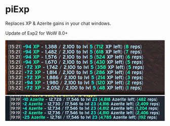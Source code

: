 # piExp

Replaces XP & Azerite gains in your chat windows.

Update of Exp2 for WoW 8.0+


![XP Gain](./images/XPGain.png)
![Azerite Gain](./images/AzeriteGain.png)

